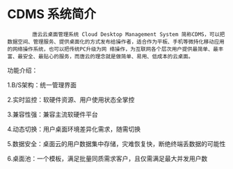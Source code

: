 # CDMS 系统简介

```
        唐云云桌面管理系统 Cloud Desktop Management System 简称CDMS，可以把数据空间、管理服务、提供桌面化的方式发布给操作者，适合作为平板、手机等微持化移动应用的网络操作系统，也可以把传统PC升级为网 络操作，为互联网各个层次用户提供最简单、最丰富、最安全、最贴心的服务，而唐云的理念就是做简单、易用、低成本的云桌面。
```

功能介绍：

1.B/S架构：统一管理界面

2.实时监控：软硬件资源、用户使用状态全掌控

3.兼容性强：兼容主流软硬件平台

4.动态切换：用户桌面环境差异化需求，随需切换

5.数据安全：桌面云的用户数据集中存储，灾难恢复快，断绝终端丢数据的可能性

6.桌面池：一个模板，满足批量同质需求客户，且仅需满足最大并发用户数

